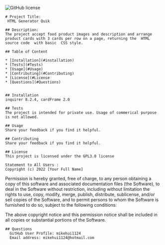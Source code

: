 ![GitHub license](https://img.shields.io/badge/license-GPL3.0-blue.svg)

    # Project Title:
     HTML Generator Quik     

    ## Description:
    The project accept food product images and description and arrange product cards with 3 cards per row on a page, returning the  HTML  source code  with basic  CSS style.

    ## Table of Content

    * [Installation](#installation)
    * [Tests](#Tests)
    * [Usage](#Usage)
    * [Contributing](#Contributing)
    * [License](#License
    * [Questions](#Questions)
  

    ## Installation
    inquirer 8.2.4, cardFrame 2.0

    ## Tests
    The project is intended for private use. Usage of commerical purpose is not allowed.

    ## Usage
    Share your feedback if you find it helpful.

    ## Contributing
    Share your feedback if you find it helpful.

    ## License
    This project is licensed under the GPL3.0 license

    Statement to All Users : 
    Copyright (c) 2022 [Your Full Name]
Permission is hereby granted, free of charge, to any person obtaining a copy of this software and associated documentation files (the Software), to deal in the Software without restriction, including without limitation the rights to use, copy, modify, merge, publish, distribute, sublicense, and/or sell copies of the Software, and to permit persons to whom the Software is furnished to do so, subject to the following conditions:

The above copyright notice and this permission notice shall be included in all copies or substantial portions of the Software.

    ## Questions
      GitHub User Profile: mikehui1124
      Email address: mikehui1124@hotmail.com
    
    